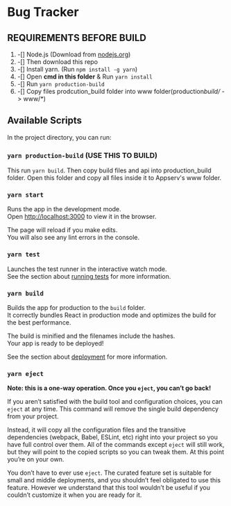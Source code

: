 # Bug Tracker

## REQUIREMENTS BEFORE BUILD

1.  -[] Node.js (Download from [nodejs.org](nodejs.org))
2.  -[] Then download this repo
3.  -[] Install yarn. (Run `npm install -g yarn`)
4.  -[] Open **cmd in this folder** & Run `yarn install`
5.  -[] Run `yarn production-build`
6.  -[] Copy files prodcution_build folder into www folder(production*build/* -> www/\*)

## Available Scripts

In the project directory, you can run:

### `yarn production-build` (USE THIS TO BUILD)

This run `yarn build`. Then copy build files and api into production_build folder. Open this folder and copy all files inside it to Appserv's www folder.

### `yarn start`

Runs the app in the development mode.\
Open [http://localhost:3000](http://localhost:3000) to view it in the browser.

The page will reload if you make edits.\
You will also see any lint errors in the console.

### `yarn test`

Launches the test runner in the interactive watch mode.\
See the section about [running tests](https://facebook.github.io/create-react-app/docs/running-tests) for more information.

### `yarn build`

Builds the app for production to the `build` folder.\
It correctly bundles React in production mode and optimizes the build for the best performance.

The build is minified and the filenames include the hashes.\
Your app is ready to be deployed!

See the section about [deployment](https://facebook.github.io/create-react-app/docs/deployment) for more information.

### `yarn eject`

**Note: this is a one-way operation. Once you `eject`, you can’t go back!**

If you aren’t satisfied with the build tool and configuration choices, you can `eject` at any time. This command will remove the single build dependency from your project.

Instead, it will copy all the configuration files and the transitive dependencies (webpack, Babel, ESLint, etc) right into your project so you have full control over them. All of the commands except `eject` will still work, but they will point to the copied scripts so you can tweak them. At this point you’re on your own.

You don’t have to ever use `eject`. The curated feature set is suitable for small and middle deployments, and you shouldn’t feel obligated to use this feature. However we understand that this tool wouldn’t be useful if you couldn’t customize it when you are ready for it.
